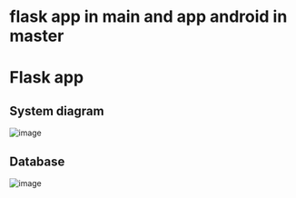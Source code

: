 # flask app in main and app android in master
# Flask app
## System diagram 
![image](https://github.com/fight24/PetWeio_DoAn/assets/73922634/71b7a266-be59-4c20-bd1b-5da641c62ffd)
## Database 
![image](https://github.com/fight24/PetWeio_DoAn/assets/73922634/5160e620-a0cc-49f2-a500-d0bdaef4fa9d)

